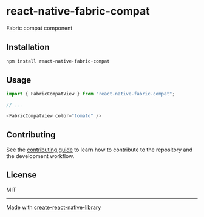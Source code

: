 # react-native-fabric-compat

Fabric compat component

## Installation

```sh
npm install react-native-fabric-compat
```

## Usage

```js
import { FabricCompatView } from "react-native-fabric-compat";

// ...

<FabricCompatView color="tomato" />
```

## Contributing

See the [contributing guide](CONTRIBUTING.md) to learn how to contribute to the repository and the development workflow.

## License

MIT

---

Made with [create-react-native-library](https://github.com/callstack/react-native-builder-bob)
